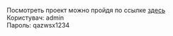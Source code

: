 Посмотреть проект можно пройдя по ссылке <img src=""><a href="http://zvits.pp.ua/">здесь</a><br>
Користувач: admin<br>
Пароль: qazwsx1234
